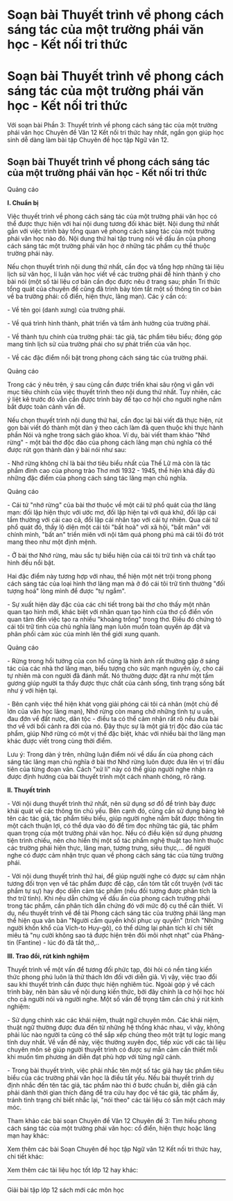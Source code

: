 # Soạn bài Thuyết trình về phong cách sáng tác của một trường phái văn học - Kết nối tri thức

# Soạn bài Thuyết trình về phong cách sáng tác của một trường phái văn học - Kết nối tri thức

Với soạn bài Phần 3: Thuyết trình về phong cách sáng tác của một trường phái văn học Chuyên đề Văn 12 Kết nối tri thức hay nhất, ngắn gọn giúp học sinh dễ dàng làm bài tập Chuyên đề học tập Ngữ văn 12.

## Soạn bài Thuyết trình về phong cách sáng tác của một trường phái văn học - Kết nối tri thức

Quảng cáo

**I. Chuẩn bị**

Việc thuyết trình về phong cách sáng tác của một trường phái văn học có thể được thực hiện với hai nội dung tương đối khác biệt. Nội dung thứ nhất gắn với việc trình bày tổng quan về phong cách sáng tác của một trường phái văn học nào đó. Nội dung thứ hai tập trung nói về dấu ấn của phong cách sáng tác một trường phái văn học ở những tác phẩm cụ thể thuộc trường phái này.

Nếu chọn thuyết trình nội dung thứ nhất, cần đọc và tổng hợp những tài liệu lịch sử văn học, lí luận văn học viết về các trường phái để hình thành ý cho bài nói (một số tài liệu cơ bản cần đọc được nêu ở trang sau; phần Tri thức tổng quát của chuyên đề cũng đã trình bày tóm tắt một số thông tin cơ bản về ba trường phái: cổ điển, hiện thực, lãng mạn). Các ý cần có:

\- Về tên gọi (danh xưng) của trường phái.

\- Về quá trình hình thành, phát triển và tầm ảnh hưởng của trường phái.

\- Về thành tựu chính của trường phái: tác giả, tác phẩm tiêu biểu; đóng góp mang tính lịch sử của trường phái cho sự phát triển của văn học.

\- Về các đặc điểm nổi bật trong phong cách sáng tác của trường phái.

Quảng cáo

Trong các ý nêu trên, ý sau cùng cần được triển khai sâu rộng vì gắn với mục tiêu chính của việc thuyết trình theo nội dung thứ nhất. Tuy nhiên, các ý liệt kê trước đó vẫn cần được trình bày để tạo cơ hội cho người nghe nắm bắt được toàn cảnh vấn đề.

Nếu chọn thuyết trình nội dung thứ hai, cần đọc lại bài viết đã thực hiện, rút gọn bài viết đó thành một dàn ý theo cách làm đã quen thuộc khi thực hành phần Nói và nghe trong sách giáo khoa. Ví dụ, bài viết tham khảo "Nhớ rừng" - một bài thơ độc đáo của phong cách lãng mạn chủ nghĩa có thể được rút gọn thành dàn ý bài nói như sau:

\- Nhớ rừng không chỉ là bài thơ tiêu biểu nhất của Thế Lữ mà còn là tác phẩm đỉnh cao của phong trào Thơ mới 1932 - 1945, thể hiện khá đầy đủ những đặc điểm của phong cách sáng tác lãng mạn chủ nghĩa.

Quảng cáo

\- Cái tứ "nhớ rừng" của bài thơ thuộc về một cái tứ phổ quát của thơ lãng mạn: đối lập hiện thực với ước mơ, đối lập hiện tại với quá khứ, đối lập cái tầm thường với cái cao cả, đối lập cái nhân tạo với cái tự nhiên. Qua cái tứ phổ quát đó, thấy lộ diện một cái tôi "bất hoà" với xã hội, "bất mãn" với chính mình, "bất an" triền miên với nội tâm quá phong phú mà cái tôi đó trót mang theo như một định mệnh.

\- Ở bài thơ Nhớ rừng, màu sắc tự biểu hiện của cái tôi trữ tình và chất tạo hình đều nổi bật.

Hai đặc điểm này tương hợp với nhau, thể hiện một nét trội trong phong cách sáng tác của loại hình thơ lãng mạn mà ở đó cái tôi trữ tình thường "đối tượng hoá" lòng mình để được "tự ngắm".

\- Sự xuất hiện dày đặc của các chi tiết trong bài thơ cho thấy một nhãn quan tạo hình mới, khác biệt với nhãn quan tạo hình của thơ cổ điển vốn quan tâm đến việc tạo ra nhiều "khoảng trống" trong thơ. Điều đó chứng tỏ cái tôi trữ tình của chủ nghĩa lãng mạn luôn muốn toàn quyền áp đặt và phân phối cảm xúc của mình lên thế giới xung quanh.

Quảng cáo

\- Rừng trong hồi tưởng của con hổ cũng là hình ảnh rất thường gặp ở sáng tác của các nhà thơ lãng mạn, biểu tượng cho sức mạnh nguyên ủy, cho cái tự nhiên mà con người đã đánh mất. Nó thường được đặt ra như một tấm gương giúp người ta thấy được thực chất của cảnh sống, tình trạng sống bất như ý với hiện tại.

\- Bên cạnh việc thể hiện khát vọng giải phóng cái tôi cá nhân (một chủ đề lớn của văn học lãng mạn), Nhớ rừng còn mang chở những tình tự u uần, đau đớn về đất nước, dân tộc - điều ta có thể cảm nhận rất rõ nếu đưa bài thơ về với bối cảnh ra đời của nó. Đây thực sự là một giá trị độc đáo của tác phẩm, giúp Nhớ rừng có một vị thế đặc biệt, khác với nhiều bài thơ lãng mạn khác được viết trong cùng thời điểm.

Lưu ý: Trong dàn ý trên, những luận điểm nói về dấu ấn của phong cách sáng tác lãng mạn chủ nghĩa ở bài thơ Nhớ rừng luôn được đưa lên vị trí đầu tiên của từng đoạn văn. Cách "xử lí" này có thể giúp người nghe nhận ra được định hướng của bài thuyết trình một cách nhanh chóng, rõ ràng.

**II. Thuyết trình**

\- Với nội dung thuyết trình thứ nhất, nên sử dụng sơ đồ để trình bày được khái quát về các thông tin chủ yếu. Bên cạnh đó, cũng cần sử dụng bảng kê tên các tác giả, tác phẩm tiêu biểu, giúp người nghe nắm bắt được thông tin một cách thuận lợi, có thể dựa vào đó để tìm đọc những tác giả, tác phẩm quan trọng của một trường phái văn học. Nếu có điều kiện sử dụng phương tiện trình chiếu, nên cho hiển thị một số tác phẩm nghệ thuật tạo hình thuộc các trường phái hiện thực, lãng mạn, tượng trưng, siêu thực,... để người nghe có được cảm nhận trực quan về phong cách sáng tác của từng trường phái.

\- Với nội dung thuyết trình thứ hai, để giúp người nghe có được sự cảm nhận tương đối trọn vẹn về tác phẩm được đề cập, cần tóm tắt cốt truyện (với tác phẩm tự sự) hay đọc diễn cảm tác phẩm (nếu đối tượng được phân tích là thơ trữ tình). Khi nêu dẫn chứng về dấu ấn của phong cách trường phái trong tác phẩm, cần phân tích dẫn chứng đó với mức độ cụ thể cần thiết. Ví dụ, nếu thuyết trình về đề tài Phong cách sáng tác của trường phái lãng mạn thể hiện qua văn bản "Người cầm quyền khôi phục uy quyền" (trích "Những người khốn khổ của Vích-to Huy-gô), có thể dừng lại phân tích kĩ chi tiết miêu tả "nụ cười không sao tả được hiện trên đôi môi nhợt nhạt" của Phăng-tin (Fantine) - lúc đó đã tắt thở,..

**III. Trao đổi, rút kinh nghiệm**

Thuyết trình về một vấn để tương đối phức tạp, đòi hỏi có nền tảng kiến thức phong phú luôn là thử thách lớn đối với diễn giả. Vị vậy, việc trao đổi sau khi thuyết trình cần được thực hiện nghiêm túc. Ngoài góp ý về cách trình bày, nên bàn sâu về nội dung kiến thức, bởi đây chính là cơ hội học hỏi cho cả người nói và người nghe. Một số vấn để trọng tâm cần chú ý rút kinh nghiệm:

\- Sử dụng chính xác các khái niệm, thuật ngữ chuyên môn. Các khái niệm, thuật ngữ thường được đưa đến từ những hệ thống khác nhau, vì vậy, không phải lúc nào người ta cũng có thể sắp xếp chúng theo một trật tự logic mang tính duy nhất. Về vấn đề này, việc thường xuyên đọc, tiếp xúc với các tài liệu chuyên môn sẽ giúp người thuyết trình có được sự mẫn cảm cần thiết mỗi khi muốn tìm phương án diễn đạt phù hợp với từng ngữ cảnh.

\- Trong bài thuyết trình, việc phải nhắc tên một số tác giả hay tác phẩm tiêu biểu của các trường phái văn học là điều tất yếu. Nếu bài thuyết trình dự định nhắc đến tên tác giả, tác phẩm nào thì ở bước chuẩn bị, diễn giả cần phải dành thời gian thích đáng để tra cứu hay đọc về tác giả, tác phẩm ấy, tránh tình trạng chỉ biết nhắc lại, "nói theo" các tài liệu có sẵn một cách máy móc.

Tham khảo các bài soạn Chuyên đề Văn 12 Chuyên đề 3: Tìm hiểu phong cách sáng tác của một trường phái văn học: cổ điển, hiện thực hoặc lãng mạn hay khác:

Xem thêm các bài Soạn Chuyên đề học tập Ngữ văn 12 Kết nối tri thức hay, chi tiết khác:

Xem thêm các tài liệu học tốt lớp 12 hay khác:

* * *

Giải bài tập lớp 12 sách mới các môn học
